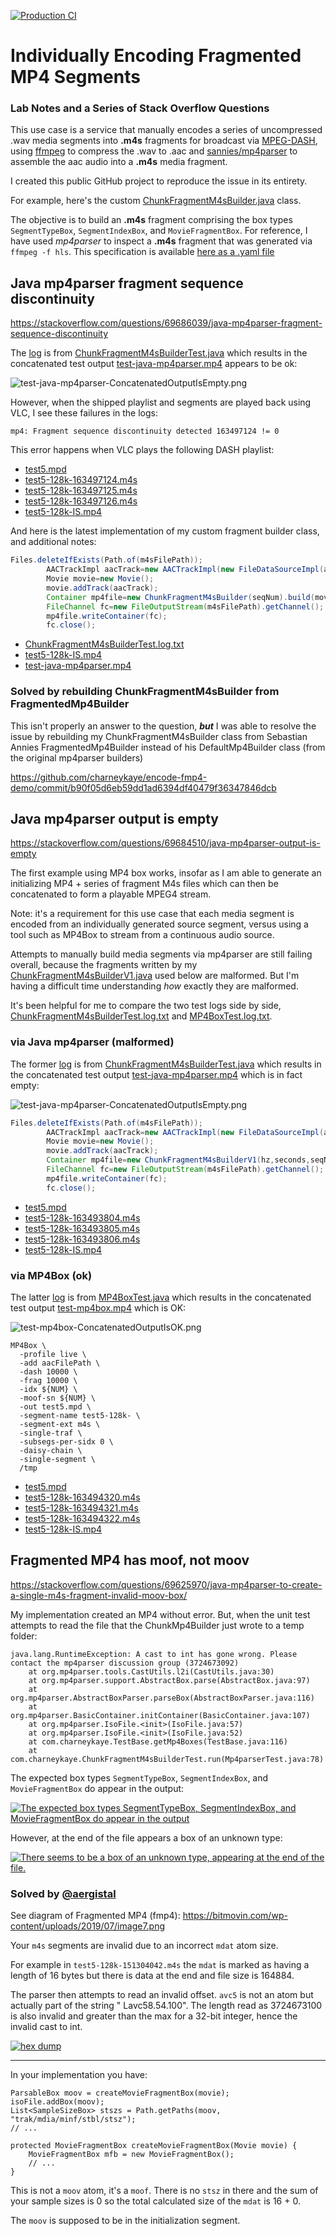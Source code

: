 [![Production CI](https://github.com/charneykaye/encode-fmp4-demo/actions/workflows/main.yml/badge.svg?branch=main)](https://github.com/charneykaye/encode-fmp4-demo/actions/workflows/main.yml)

# Individually Encoding Fragmented MP4 Segments

### Lab Notes and a Series of Stack Overflow Questions

This use case is a service that manually encodes a series of uncompressed .wav media segments into **.m4s** fragments
for broadcast via [MPEG-DASH](https://en.wikipedia.org/wiki/Dynamic_Adaptive_Streaming_over_HTTP),
using [ffmpeg](https://www.ffmpeg.org/) to compress the .wav to .aac
and [sannies/mp4parser](https://github.com/sannies/mp4parser) to assemble the aac audio into a **.m4s** media fragment.

I created this public GitHub project to reproduce the issue in its entirety.

For example, here's the
custom [ChunkFragmentM4sBuilder.java](src/main/java/com/charneykaye/ChunkFragmentM4sBuilder.java) class.

The objective is to build an **.m4s** fragment comprising the box types `SegmentTypeBox`, `SegmentIndexBox`,
and `MovieFragmentBox`. For reference, I have used *mp4parser* to inspect a **.m4s** fragment that was generated
via `ffmpeg -f hls`. This specification is
available [here as a .yaml file](src/test/resources/test5-128k-151304042-ffmpeg.yaml)

## Java mp4parser fragment sequence discontinuity

https://stackoverflow.com/questions/69686039/java-mp4parser-fragment-sequence-discontinuity

The [log](notes/via-java-mp4parser-v2/ChunkFragmentM4sBuilderTest.log.txt) is
from [ChunkFragmentM4sBuilderTest.java](src/test/java/com/charneykaye/ChunkFragmentM4sBuilderTest.java) which results in
the concatenated test output [test-java-mp4parser.mp4](notes/via-java-mp4parser-v2/test-java-mp4parser.mp4) appears to
be ok:

![test-java-mp4parser-ConcatenatedOutputIsEmpty.png](notes/via-java-mp4parser-v2/test-java-mp4parser-ConcatenatedOutputIsOK.png)

However, when the shipped playlist and segments are played back using VLC, I see these failures in the logs:

```
mp4: Fragment sequence discontinuity detected 163497124 != 0
```

This error happens when VLC plays the following DASH playlist:

- [test5.mpd](notes/via-java-mp4parser-v2/test5.mpd)
- [test5-128k-163497124.m4s](notes/via-java-mp4parser-v2/test5-128k-163497124.m4s)
- [test5-128k-163497125.m4s](notes/via-java-mp4parser-v2/test5-128k-163497125.m4s)
- [test5-128k-163497126.m4s](notes/via-java-mp4parser-v2/test5-128k-163497126.m4s)
- [test5-128k-IS.mp4](notes/via-java-mp4parser-v2/test5-128k-IS.mp4)

And here is the latest implementation of my custom fragment builder class, and additional notes:

```java
Files.deleteIfExists(Path.of(m4sFilePath));
        AACTrackImpl aacTrack=new AACTrackImpl(new FileDataSourceImpl(aacFilePath));
        Movie movie=new Movie();
        movie.addTrack(aacTrack);
        Container mp4file=new ChunkFragmentM4sBuilder(seqNum).build(movie);
        FileChannel fc=new FileOutputStream(m4sFilePath).getChannel();
        mp4file.writeContainer(fc);
        fc.close();
```

- [ChunkFragmentM4sBuilderTest.log.txt](notes/via-java-mp4parser-v2/ChunkFragmentM4sBuilderTest.log.txt)
- [test5-128k-IS.mp4](notes/via-java-mp4parser-v2/test5-128k-IS.mp4)
- [test-java-mp4parser.mp4](notes/via-java-mp4parser-v2/test-java-mp4parser.mp4)

### Solved by rebuilding ChunkFragmentM4sBuilder from FragmentedMp4Builder

This isn't properly an answer to the question, ***but*** I was able to resolve the issue by rebuilding my
ChunkFragmentM4sBuilder class from Sebastian Annies FragmentedMp4Builder instead of his DefaultMp4Builder class (from
the original mp4parser builders)

https://github.com/charneykaye/encode-fmp4-demo/commit/b90f05d6eb59dd1ad6394df40479f36347846dcb

## Java mp4parser output is empty

https://stackoverflow.com/questions/69684510/java-mp4parser-output-is-empty

The first example using MP4 box works, insofar as I am able to generate an initializing MP4 + series of fragment M4s
files which can then be concatenated to form a playable MPEG4 stream.

Note: it's a requirement for this use case that each media segment is encoded from an individually generated source
segment, versus using a tool such as MP4Box to stream from a continuous audio source.

Attempts to manually build media segments via mp4parser are still failing overall, because the fragments written by
my [ChunkFragmentM4sBuilderV1.java](src/main/java/com/charneykaye/ChunkFragmentM4sBuilderV1.java) used below are
malformed. But I'm having a difficult time understanding *how* exactly they are malformed.

It's been helpful for me to compare the two test logs side by
side, [ChunkFragmentM4sBuilderTest.log.txt](notes/via-java-mp4parser/ChunkFragmentM4sBuilderTest.log.txt)
and [MP4BoxTest.log.txt](notes/via-mp4box/MP4BoxTest.log.txt).

### via Java mp4parser (malformed)

The former [log](notes/via-java-mp4parser/ChunkFragmentM4sBuilderTest.log.txt) is
from [ChunkFragmentM4sBuilderTest.java](src/test/java/com/charneykaye/ChunkFragmentM4sBuilderTest.java) which results in
the concatenated test output [test-java-mp4parser.mp4](notes/via-java-mp4parser/test-java-mp4parser.mp4) which is in
fact empty:

![test-java-mp4parser-ConcatenatedOutputIsEmpty.png](notes/via-java-mp4parser/test-java-mp4parser-ConcatenatedOutputIsEmpty.png)

```java
Files.deleteIfExists(Path.of(m4sFilePath));
        AACTrackImpl aacTrack=new AACTrackImpl(new FileDataSourceImpl(aacFilePath));
        Movie movie=new Movie();
        movie.addTrack(aacTrack);
        Container mp4file=new ChunkFragmentM4sBuilderV1(hz,seconds,seqNum,bufferSize).build(movie);
        FileChannel fc=new FileOutputStream(m4sFilePath).getChannel();
        mp4file.writeContainer(fc);
        fc.close();
```

- [test5.mpd](notes/via-java-mp4parser/test5.mpd)
- [test5-128k-163493804.m4s](notes/via-java-mp4parser/test5-128k-163493804.m4s)
- [test5-128k-163493805.m4s](notes/via-java-mp4parser/test5-128k-163493805.m4s)
- [test5-128k-163493806.m4s](notes/via-java-mp4parser/test5-128k-163493806.m4s)
- [test5-128k-IS.mp4](notes/via-java-mp4parser/test5-128k-IS.mp4)

### via MP4Box (ok)

The latter [log](notes/via-mp4box/MP4BoxTest.log.txt) is
from [MP4BoxTest.java](src/test/java/com/charneykaye/MP4BoxTest.java) which results in the concatenated test output
[test-mp4box.mp4](notes/via-mp4box/test-mp4box.mp4) which is OK:

![test-mp4box-ConcatenatedOutputIsOK.png](notes/via-mp4box/test-mp4box-ConcatenatedOutputIsOK.png)

```shell
MP4Box \
  -profile live \
  -add aacFilePath \
  -dash 10000 \
  -frag 10000 \
  -idx ${NUM} \
  -moof-sn ${NUM} \
  -out test5.mpd \
  -segment-name test5-128k- \
  -segment-ext m4s \
  -single-traf \
  -subsegs-per-sidx 0 \
  -daisy-chain \
  -single-segment \
  /tmp
```

- [test5.mpd](notes/via-mp4box/test5.mpd)
- [test5-128k-163494320.m4s](notes/via-mp4box/test5-128k-163494320.m4s)
- [test5-128k-163494321.m4s](notes/via-mp4box/test5-128k-163494321.m4s)
- [test5-128k-163494322.m4s](notes/via-mp4box/test5-128k-163494322.m4s)
- [test5-128k-IS.mp4](notes/via-mp4box/test5-128k-IS.mp4)

## Fragmented MP4 has moof, not moov

https://stackoverflow.com/questions/69625970/java-mp4parser-to-create-a-single-m4s-fragment-invalid-moov-box/

My implementation created an MP4 without error. But, when the unit test attempts to read the file that the
ChunkMp4Builder just wrote to a temp folder:

```
java.lang.RuntimeException: A cast to int has gone wrong. Please contact the mp4parser discussion group (3724673092)
	at org.mp4parser.tools.CastUtils.l2i(CastUtils.java:30)
	at org.mp4parser.support.AbstractBox.parse(AbstractBox.java:97)
	at org.mp4parser.AbstractBoxParser.parseBox(AbstractBoxParser.java:116)
	at org.mp4parser.BasicContainer.initContainer(BasicContainer.java:107)
	at org.mp4parser.IsoFile.<init>(IsoFile.java:57)
	at org.mp4parser.IsoFile.<init>(IsoFile.java:52)
	at com.charneykaye.TestBase.getMp4Boxes(TestBase.java:116)
	at com.charneykaye.ChunkFragmentM4sBuilderTest.run(Mp4parserTest.java:78)
```

The expected box types `SegmentTypeBox`, `SegmentIndexBox`, and `MovieFragmentBox` do appear in the output:

[![The expected box types `SegmentTypeBox`, `SegmentIndexBox`, and `MovieFragmentBox` do appear in the output][2]][2]

However, at the end of the file appears a box of an unknown type:

[![There seems to be a box of an unknown type, appearing at the end of the file.][3]][3]

### Solved by [@aergistal](https://stackoverflow.com/users/4663670/aergistal)

See diagram of Fragmented MP4 (fmp4): https://bitmovin.com/wp-content/uploads/2019/07/image7.png

Your `m4s` segments are invalid due to an incorrect `mdat` atom size.

For example in `test5-128k-151304042.m4s` the `mdat` is marked as having a length of 16 bytes but there is data at the
end and file size is 164884.

The parser then attempts to read an invalid offset. `avc5` is not an atom but actually part of the string "
Lavc58.54.100". The length read as 3724673100 is also invalid and greater than the max for a 32-bit integer, hence the
invalid cast to int.

[![hex dump][1]][1]


----------

In your implementation you have:

    ParsableBox moov = createMovieFragmentBox(movie);
    isoFile.addBox(moov);
    List<SampleSizeBox> stszs = Path.getPaths(moov, "trak/mdia/minf/stbl/stsz");
    // ...

    protected MovieFragmentBox createMovieFragmentBox(Movie movie) {
        MovieFragmentBox mfb = new MovieFragmentBox();
        // ...
    }

This is not a `moov` atom, it's a `moof`. There is no `stsz` in there and the sum of your sample sizes is 0 so the total
calculated size of the `mdat` is 16 + 0.

The `moov` is supposed to be in the initialization segment.


[1]: https://i.stack.imgur.com/4z7gE.jpg


[2]: https://i.stack.imgur.com/aAmyt.png

[3]: https://i.stack.imgur.com/pHJeJ.png
